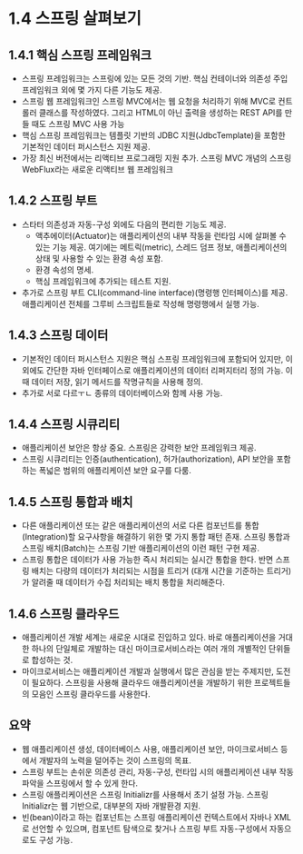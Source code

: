 # 1.4 스프링 살펴보기
## 1.4.1 핵심 스프링 프레임워크
- 스프링 프레임워크는 스프링에 있는 모든 것의 기반. 핵심 컨테이너와 의존성 주입 프레임워크 외에 몇 가지 다른 기능도 제공.
- 스프링 웹 프레임워크인 스프링 MVC에서는 웹 요청을 처리하기 위해 MVC로 컨트롤러 클래스를 작성하였다. 그리고 HTML이 아닌 출력을 생성하는 REST API를 만들 때도 
스프링 MVC 사용 가능
- 핵심 스프링 프레임워크는 템플릿 기반의 JDBC 지원(JdbcTemplate)을 포함한 기본적인 데이터 퍼시스턴스 지원 제공.
- 가장 최신 버전에서는 리액티브 프로그래밍 지원 추가. 스프링 MVC 개념의 스프링 WebFlux라는 새로운 리액티브 웹 프레임워크

## 1.4.2 스프링 부트
- 스타터 의존성과 자동-구성 외에도 다음의 편리한 기능도 제공.
  - 액추에이터(Actuator)는 애플리케이션의 내부 작동을 런타임 시에 살펴볼 수 있는 기능 제공. 여기에는 메트릭(metric), 스레드 덤프 정보, 애플리케이션의 상태 및 사용할 수 있는
    환경 속성 포함.
  - 환경 속성의 명세.
  - 핵심 프레임워크에 추가되는 테스트 지원.
- 추가로 스프링 부트 CLI(command-line interface)(명령행 인터페이스)를 제공. 애플리케이션 전체를 그루비 스크립트들로 작성해 명령행에서 실행 가능.

## 1.4.3 스프링 데이터
- 기본적인 데이터 퍼시스턴스 지원은 핵심 스프링 프레임워크에 포함되어 있지만, 이외에도 간단한 자바 인터페이스로 애플리케이션의 데이터 리퍼지터리 정의 가능. 이때 데이터 저장, 읽기
메서드를 작명규칙을 사용해 정의.
- 추가로 서로 다르ㅜㄴ 종류의 데이터베이스와 함께 사용 가능.

## 1.4.4 스프링 시큐리티
- 애플리케이션 보안은 항상 중요. 스프링은 강력한 보안 프레임워크 제공.
- 스프링 시큐리티는 인증(authentication), 허가(authorization), API 보안을 포함하는 폭넓은 범위의 애플리케이션 보안 요구를 다룸.

## 1.4.5 스프링 통합과 배치
- 다른 애플리케이션 또는 같은 애플리케이션의 서로 다른 컴포넌트를 통합(Integration)할 요구사항을 해결하기 위한 몇 가지 통합 패턴 존재. 스프링 통합과 스프링 배치(Batch)는
스프링 기반 애플리케이션의 이런 패턴 구현 제공.
- 스프링 통합은 데이터가 사용 가능한 즉시 처리되는 실시간 통합을 한다. 반면 스프링 배치는 다량의 데이터가 처리되는 시점을 트리거 (대개 시간을 기준하는 트리거)가 알려줄 때
데이터가 수집 처리되는 배치 통합을 처리해준다.

## 1.4.6 스프링 클라우드
- 애플리케이션 개발 세계는 새로운 시대로 진입하고 있다. 바로 애플리케이션을 거대한 하나의 단일체로 개발하는 대신 마이크로서비스라는 여러 개의 개별적인 단위들로 합성하는 것.
- 마이크로서비스는 애플리케이션 개발과 실행에서 많은 관심을 받는 주제지만, 도전이 필요하다. 스프링을 사용해 클라우드 애플리케이션을 개발하기 위한 프로젝트들의 모음인 스프링 클라우드를
사용한다.

## 요약
- 웹 애플리케이션 생성, 데이터베이스 사용, 애플리케이션 보안, 마이크로서비스 등에서 개발자의 노력을 덜어주는 것이 스프링의 목표.
- 스프링 부트는 손쉬운 의존성 관리, 자동-구성, 런타입 시의 애플리케이션 내부 작동 파악을 스프링에서 할 수 있게 한다.
- 스프링 애플리케이션은 스프링 Initializr를 사용해서 초기 설정 가능. 스프링 Initializr는 웹 기반으로, 대부분의 자바 개발환경 지원.
- 빈(bean)이라고 하는 컴포넌트는 스프링 애플리케이션 컨텍스트에서 자바나 XML로 선언할 수 있으며, 컴포넌트 탐색으로 찾거나 스프링 부트 자동-구성에서 자동으로도 구성 가능.
